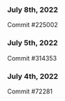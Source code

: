 ### July 8th, 2022

Commit #225002

### July 5th, 2022

Commit #314353


### July 4th, 2022

Commit #72281
